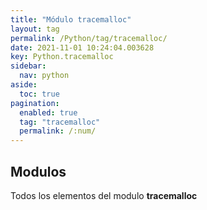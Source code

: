 ```yaml
---
title: "Módulo tracemalloc"
layout: tag
permalink: /Python/tag/tracemalloc/
date: 2021-11-01 10:24:04.003628
key: Python.tracemalloc
sidebar: 
  nav: python
aside: 
  toc: true
pagination: 
  enabled: true
  tag: "tracemalloc"
  permalink: /:num/
---
```


<h2>Modulos</h2>
Todos los elementos del modulo <strong>tracemalloc</strong>

